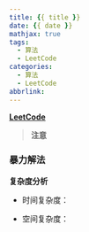 ```yaml
---
title: {{ title }}
date: {{ date }}
mathjax: true
tags:
  - 算法
  - LeetCode
categories:
  - 算法
  - LeetCode
abbrlink:
---
```


**[LeetCode]()**

> **注意**


### 暴力解法

**复杂度分析**

+ 时间复杂度：

+ 空间复杂度：